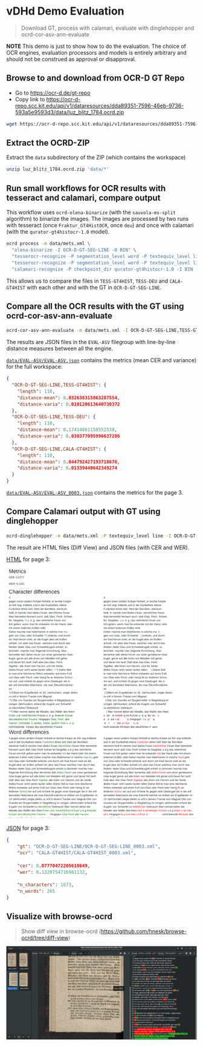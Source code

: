 # vDHd Demo Evaluation

> Download GT, process with calamari, evaluate with dinglehopper and ocrd-cor-asv-ann-evaluate

**NOTE** This demo is just to show how to do the evaluation. The choice of OCR
engines, evaluation processors and models is entirely arbitrary and should not
be construed as approval or disapproval.

## Browse to and download from OCR-D GT Repo

* Go to https://ocr-d.de/gt-repo
* Copy link to https://ocr-d-repo.scc.kit.edu/api/v1/dataresources/dda89351-7596-46eb-9736-593a5e9593d3/data/luz_blitz_1784.ocrd.zip

```sh
wget https://ocr-d-repo.scc.kit.edu/api/v1/dataresources/dda89351-7596-46eb-9736-593a5e9593d3/data/luz_blitz_1784.ocrd.zip
```

## Extract the OCRD-ZIP

Extract the `data` subdirectory of the ZIP (which contains the workspace)

```sh
unzip luz_blitz_1784.ocrd.zip 'data/*'
```

## Run small workflows for OCR results with tesseract and calamari, compare output

This workflow uses `ocrd-olena-binarize` (with the `sauvola-ms-split`
algorithm) to binarize the images. The images are processed by two runs with
tesseract (once `Fraktur_GT4HistOCR`, once `deu`) and once with calamari (with
the `qurator-gt4histocr-1.0` model).

```sh
ocrd process -m data/mets.xml \
  "olena-binarize -I OCR-D-GT-SEG-LINE -O BIN" \
  "tesserocr-recognize -P segmentation_level word -P textequiv_level line -P find_tables true -P model Fraktur_GT4HistOCR -I BIN -O TESS-GT4HIST" \
  "tesserocr-recognize -P segmentation_level word -P textequiv_level line -P find_tables true -P model deu -I BIN -O TESS-DEU" \
  "calamari-recognize -P checkpoint_dir qurator-gt4histocr-1.0 -I BIN -O CALA-GT4HIST"
```

This allows us to compare the files in `TESS-GT4HIST`, `TESS-DEU` and
`CALA-GT4HIST` with each other and with the GT in `OCR-D-GT-SEG-LINE`.

## Compare all the OCR results with the GT using ocrd-cor-asv-ann-evaluate

```sh
ocrd-cor-asv-ann-evaluate -m data/mets.xml -I OCR-D-GT-SEG-LINE,TESS-GT4HIST,TESS-DEU,CALA-GT4HIST -O EVAL-ASV
```

The results are JSON files in the `EVAL-ASV` filegroup with line-by-line distance measures between all the engine.

[`data/EVAL-ASV/EVAL-ASV.json`](https://github.com/kba/vdhd-2021-05-12/raw/master/data/EVAL-ASV/EVAL-ASV.json) contains the metrics (mean CER and variance) for the full workspace:

```json
{
  "OCR-D-GT-SEG-LINE,TESS-GT4HIST": {
    "length": 110,
    "distance-mean": 0.032638315863287554,
    "distance-varia": 0.010120613640730372
  },
  "OCR-D-GT-SEG-LINE,TESS-DEU": {
    "length": 110,
    "distance-mean": 0.17414861150552538,
    "distance-varia": 0.030377095996637286
  },
  "OCR-D-GT-SEG-LINE,CALA-GT4HIST": {
    "length": 110,
    "distance-mean": 0.044792427193718676,
    "distance-varia": 0.01339440642349274
  }
}
```

[`data/EVAL-ASV/EVAL-ASV_0003.json`](https://github.com/kba/vdhd-2021-05-12/raw/master/data/EVAL-ASV/EVAL-ASV_0003.json) contains the metrics for the page 3.

## Compare Calamari output with GT using dinglehopper

```sh
ocrd-dinglehopper -m data/mets.xml -P textequiv_level line -I OCR-D-GT-SEG-LINE,CALA-GT4HIST -O EVAL-DINGLE
```

The result are HTML files (Diff View) and JSON files (with CER and WER).

[HTML](https://github.com/kba/vdhd-2021-05-12/raw/master/data/EVAL-DINGLE/EVAL-DINGLE_0003.html) for page 3:

[![](https://github.com/kba/vdhd-2021-05-12/raw/master/dinglehopper-0003.png)](https://github.com/kba/vdhd-2021-05-12/raw/master/data/EVAL-DINGLE/EVAL-DINGLE_0003.json)

[JSON](https://github.com/kba/vdhd-2021-05-12/raw/master/data/EVAL-DINGLE/EVAL-DINGLE_0003.json) for page 3:

```json
{
    "gt": "OCR-D-GT-SEG-LINE/OCR-D-GT-SEG-LINE_0003.xml",
    "ocr": "CALA-GT4HIST/CALA-GT4HIST_0003.xml",

    "cer": 0.07770472205618649,
    "wer": 0.1320754716981132,

    "n_characters": 1673,
    "n_words": 265
}
```

## Visualize with browse-ocrd

> Show diff view in browse-ocrd (https://github.com/hnesk/browse-ocrd/tree/diff-view)

![](browse-ocrd.png)

